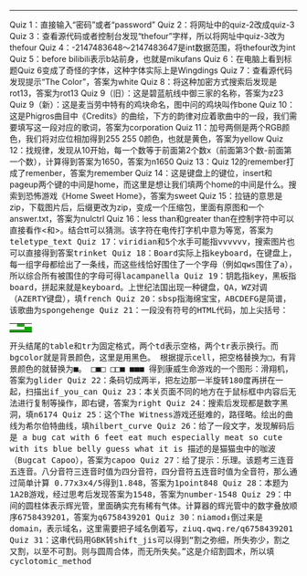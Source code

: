 ***
Quiz 1：直接输入“密码”或者“password”
Quiz 2：将网址中的quiz-2改成quiz-3
Quiz 3：查看源代码或者控制台发现“thefour”字样，所以将网址中quiz-3改为thefour
Quiz 4：-2147483648～2147483647是int数据范围，将thefour改为int
Quiz 5：before bilibili表示b站前身，也就是mikufans
Quiz 6：在电脑上看到标题Quiz 6变成了奇怪的字体，这种字体实际上是Wingdings
Quiz 7：查看源代码发现提示“The Color”，答案为white
Quiz 8：将这种加密方式搜索后发现是rot13，答案为rot13
Quiz 9（旧）：这是碧蓝航线中御三家的名称，答案为z23
Quiz 9（新）：这是麦当劳中特有的鸡块命名，图中问的鸡块叫作bone
Quiz 10：这是Phigros曲目中《Credits》的曲绘，下方的韵律对应着歌曲中的一段，我们需要填写这一段对应的歌词，答案为corporation
Quiz 11：加号两侧是两个RGB颜色，我们将对应位相加得到255 255 0颜色，也就是黄色，答案为yellow
Quiz 12：找规律，发现从10开始，每一个数等于前面第2个数x（前面第3个数-前面第一个数），计算得到答案为1650，答案为n1650
Quiz 13：Quiz 12的remember打成了remenber，答案为remember
Quiz 14：这是键盘上的键位，insert和pageup两个键的中间是home，而这里是想让我们填两个home的中间是什么。搜索到恐怖游戏《Home Sweet Home》，答案为sweet
Quiz 15：拉链的意思是zip，下载图片后，后缀更改为zip，变成一个压缩包，里面有原图和一个answer.txt，答案为nulctrl
Quiz 16：less than和greater than在控制字符中可以直接看作<和>。结合tt可以猜测<tt>。该字符在电传打字机中意为等宽，答案为teletype_text
Quiz 17：viridian和5个水手可能指vvvvvv，搜索图片也可以直接得到答案trinket
Quiz 18：Board实际上指keyboard，在键盘上，每一组字母都绘出了一条线，而这些线恰好围住了一个字母（例如qws围住了a），所以综合所有被围住的字母可得lacampanella
Quiz 19：钥匙指key，黑板指board，拼起来就是keyboard。上世纪法国出现一种键盘，QA，WZ对调（AZERTY键盘），填french
Quiz 20：sbsp指海绵宝宝，ABCDEFG是简谱，该歌曲为spongehenge
Quiz 21：一段没有符号的HTML代码，加上尖括号：
<table><tr><td></td><td bgcolor=”black”>
</td><td></td><tr></tr><td></td><td></td><td bgcolor=”black”>
</td><tr></tr><td bgcolor=”black”></td><td bgcolor=”black”>
</td><td bgcolor=”black”></td><tr><table>
开头结尾的table和tr为固定格式，两个td表示空格，两个tr表示换行。而bgcolor就是背景颜色，这里是用黑色。
根据提示cell，把空格替换为□，有背景颜色的就替换为■。
□■□
□□■
■■■
得到康威生命游戏的一个图形：滑翔机，答案为glider
Quiz 22：条码切成两半，把左边那一半旋转180度再拼在一起，扫描出if_you_can
Quiz 23：本关页面不同的地方在于鼠标框中内容后无法进行复制等操作，即右键，答案为right
Quiz 24：搜索后发现都是数字黑洞，填n6174
Quiz 25：这个The Witness游戏还挺难的，路径略。绘出的曲线为希尔伯特曲线，填hilbert_curve
Quiz 26：给了一段文字，发现解码后是
a bug cat with 6 feet
eat much especially meat
so cute with its blue belly
guess what it is
描述的是猫猫虫中的咖波（Bugcat Capoo），答案为capoo
Quiz 27：给了提示：乐理。该题考三连音五连音。八分音符三连音时值为四分音符，四分音符五连音时值为全音符，那么通过简单计算
0.77x3x4/5得到1.848，答案为1point848
Quiz 28：本题为1A2B游戏，经过思考后发现答案为1548，答案为number-1548
Quiz 29：中间的圆柱体表示辉光管，里面确实充有稀有气体。计算器的辉光管中的数字叠放顺序6758439201，答案为q6758439201
Quiz 30：niamod↓倒过来是domain，表示域名，这里需要把子域名倒着写，ziuq.qwq.re/q6758439201
Quiz 31：这串代码用GBK转shift_jis可以得到“割之弥细，所失弥少，割之又割，以至不可割。则与圆周合体，而无所失矣。”这是介绍割圆术，所以填cyclotomic_method